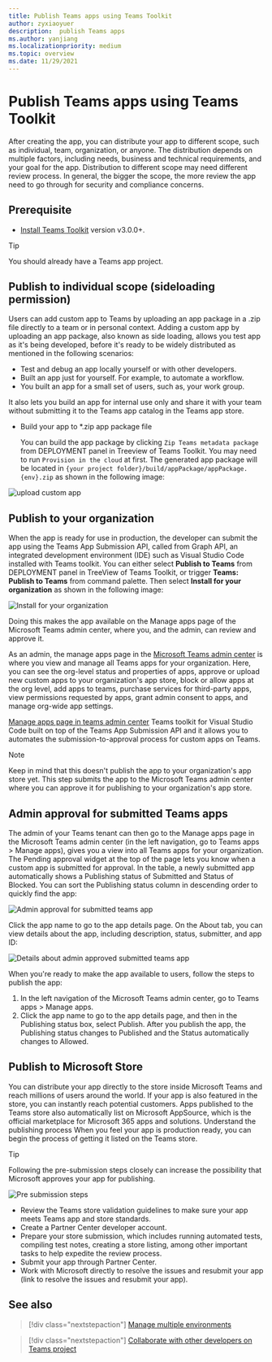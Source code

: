 ```yaml
---
title: Publish Teams apps using Teams Toolkit
author: zyxiaoyuer
description:  publish Teams apps
ms.author: yanjiang
ms.localizationpriority: medium
ms.topic: overview
ms.date: 11/29/2021
---
```



# Publish Teams apps using Teams Toolkit

After creating the app, you can distribute your app to different scope, such as individual, team, organization, or anyone. The distribution depends on multiple factors, including needs, business and technical requirements, and your goal for the app. Distribution to different scope may need different review process. In general, the bigger the scope, the more review the app need to go through for security and compliance concerns.

## Prerequisite

* [Install Teams Toolkit](https://marketplace.visualstudio.com/items?itemName=TeamsDevApp.ms-teams-vscode-extension) version v3.0.0+.

> [!TIP]
> You should already have a Teams app project.

## Publish to individual scope (sideloading permission)

Users can add custom app to Teams by uploading an app package in a .zip file directly to a team or in personal context. Adding a custom app by uploading an app package, also known as side loading, allows you test app as it's being developed, before it's ready to be widely distributed as mentioned in the following scenarios:

* Test and debug an app locally yourself or with other developers.
* Built an app just for yourself. For example, to automate a workflow.
* You built an app for a small set of users, such as, your work group.

It also lets you build an app for internal use only and share it with your team without submitting it to the Teams app catalog in the Teams app store.

* Build your app to *.zip app package file

    You can build the app package by clicking `Zip Teams metadata package` from DEPLOYMENT panel in Treeview of Teams Toolkit. You may need to run `Provision in the cloud` at first. The generated app package will be located in `{your project folder}/build/appPackage/appPackage.{env}.zip` as shown in the following image:

 ![upload custom app](./images/sideload-check.png)

## Publish to your organization 

When the app is ready for use in production, the developer can submit the app using the Teams App Submission API, called from Graph API, an integrated development environment (IDE) such as Visual Studio Code installed with Teams toolkit. You can either select **Publish to Teams** from DEPLOYMENT panel in TreeView of Teams Toolkit, or trigger **Teams: Publish to Teams** from command palette. Then select **Install for your organization** as shown in the following image:

![Install for your organization](./images/installforyourorganization.png)

Doing this makes the app available on the Manage apps page of the Microsoft Teams admin center, where you, and the admin, can review and approve it.

As an admin, the manage apps page in the [Microsoft Teams admin center](https://admin.teams.microsoft.com/policies/manage-apps) is where you view and manage all Teams apps for your organization. Here, you can see the org-level status and properties of apps, approve or upload new custom apps to your organization's app store, block or allow apps at the org level, add apps to teams, purchase services for third-party apps, view permissions requested by apps, grant admin consent to apps, and manage org-wide app settings.

[Manage apps page in teams admin center](https://admin.teams.microsoft.com/policies/manage-apps)
Teams toolkit for Visual Studio Code built on top of the Teams App Submission API and it allows you to automates the submission-to-approval process for custom apps on Teams.

> [!NOTE]
> Keep in mind that this doesn't publish the app to your organization's app store yet. This step submits the app to the Microsoft Teams admin center where you can approve it for publishing to your organization's app store.

## Admin approval for submitted Teams apps

The admin of your Teams tenant can then go to the Manage apps page in the Microsoft Teams admin center (in the left navigation, go to Teams apps > Manage apps), gives you a view into all Teams apps for your organization. The Pending approval widget at the top of the page lets you know when a custom app is submitted for approval.
In the table, a newly submitted app automatically shows a Publishing status of Submitted and Status of Blocked. You can sort the Publishing status column in descending order to quickly find the app:

 ![Admin approval for submitted teams app](./images/admin-approval-for-teams-app.png)

Click the app name to go to the app details page. On the About tab, you can view details about the app, including description, status, submitter, and app ID:

 ![Details about admin approved submitted teams app](./images/about-submitted-app.png)

When you're ready to make the app available to users, follow the steps to publish the app:

1. In the left navigation of the Microsoft Teams admin center, go to Teams apps > Manage apps.
2. Click the app name to go to the app details page, and then in the Publishing status box, select Publish.
After you publish the app, the Publishing status changes to Published and the Status automatically changes to Allowed.

## Publish to Microsoft Store

You can distribute your app directly to the store inside Microsoft Teams and reach millions of users around the world. If your app is also featured in the store, you can instantly reach potential customers.
Apps published to the Teams store also automatically list on Microsoft AppSource, which is the official marketplace for Microsoft 365 apps and solutions.
Understand the publishing process
When you feel your app is production ready, you can begin the process of getting it listed on the Teams store.

>[!Tip]
> Following the pre-submission steps closely can increase the possibility that Microsoft approves your app for publishing.

![Pre submission steps](./images/pre-submission-steps.png)

* Review the Teams store validation guidelines to make sure your app meets Teams app and store standards.
* Create a Partner Center developer account.
* Prepare your store submission, which includes running automated tests, compiling test notes, creating a store listing, among other important tasks to help expedite the review process.
* Submit your app through Partner Center.
* Work with Microsoft directly to resolve the issues and resubmit your app (link to resolve the issues and resubmit your app).

## See also

> [!div class="nextstepaction"]
> [Manage multiple environments](TeamsFx-multi-env.md)

> [!div class="nextstepaction"]
> [Collaborate with other developers on Teams project](TeamsFx-collaboration.md)